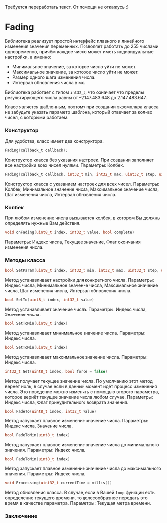 Требуется переработать текст. От помощи не откажусь :)

# Fading
Библиотека реализует простой интерфейс плавного и линейного изменения значения переменных.
Позволяет работать до 255 числами одновременно, причём каждое число может иметь индивидуальные настройки, а именно:
* Минимальное значение, за которое число уйти не может.
* Максимальное значение, за которое число уйти не может.
* Размер одного шага изменения числа.
* Интервал обновления числа в мс.

Библиотека работает с типом `int32_t`, что означает что пределы результирующего числа равны от –2.147.483.648 до 2.147.483.647.

Класс является шаблонным, поэтому при создании экземпляра класса не забудьте указать параметр шаблона, который отвечает за кол-во чисел, с которыми работаем.


### Конструктор
Для удобства, класс имеет два конструктора.

```c
Fading(callback_t callback);
```
Конструктор класса без указания настроек. При создании заполняет все настройки всех чисел нулями.
Параметры: Колбек.


```c
Fading(callback_t callback, int32_t min, int32_t max, uint32_t step, uint32_t interval);
```
Конструктор класса с указанием настроек для всех чисел.
Параметры: Колбек, Минимальное значение числа, Максимальное значение числа, Шаг изменения числа, Интервал обновления числа.


### Колбек
При любом изменение числа вызывается колбек, в котором Вы должны определять нужные Вам действия.
```c
void onFading(uint8_t index, int32_t value, bool complete)
```
Параметры: Индекс числа, Текущее значение, Флаг окончания изменения числа.


### Методы класса
```c
bool SetParam(uint8_t index, int32_t min, int32_t max, uint32_t step, uint32_t interval)
```
Метод устанавливает настройки для конкретного числа.
Параметры: Индекс числа, Минимальное значение числа, Максимальное значение числа, Шаг изменения числа, Интервал обновления числа.


```c
bool SetTo(uint8_t index, int32_t value)
```
Метод устанавливает значение числа.
Параметры: Индекс числа, Значение числа.


```c
bool SetToMin(uint8_t index)
```
Метод устанавливает минимальное значение числа.
Параметры: Индекс числа.


```c
bool SetToMin(uint8_t index)
```
Метод устанавливает максимальное значение числа.
Параметры: Индекс числа.


```c
int32_t Get(uint8_t index, bool force = false)
```
Метод получает текущее значение числа. По умолчанию этот метод вернёт ноль, в случае если в данный момент идёт процесс изменения числа. Это поведение можно изменить с помощью второго параметра, которое вернёт текущее значение числа любом случае.
Параметры: Индекс числа, Флаг принудительного возврата значения.


```c
bool FadeTo(uint8_t index, int32_t value)
```
Метод запускает плавное изменение значение числа.
Параметры: Индекс числа, Значение числа.


```c
bool FadeToMin(uint8_t index)
```
Метод запускает плавное изменение значение числа до минимального значения.
Параметры: Индекс числа.


```c
bool FadeToMin(uint8_t index)
```
Метод запускает плавное изменение значение числа до максимального значения.
Параметры: Индекс числа.


```c
void Processing(uint32_t currentTime = millis())
```
Метод обновления класса. В случае, если в Вашей `loop` функции есть определение текущего времени, то целесообразнее передать это время в качестве параметра.
Параметры: Текущая метра времени.


### Заключение
